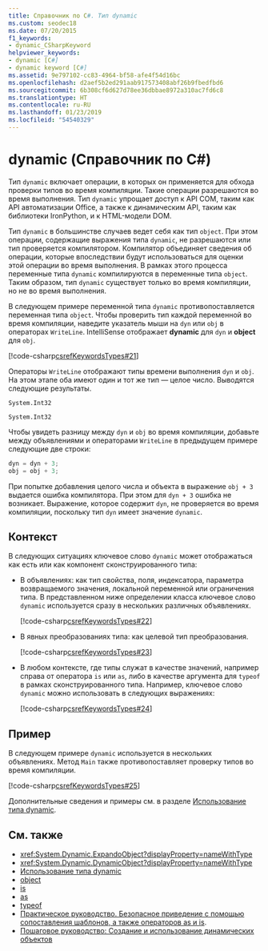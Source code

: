 ```yaml
---
title: Справочник по C#. Тип dynamic
ms.custom: seodec18
ms.date: 07/20/2015
f1_keywords:
- dynamic_CSharpKeyword
helpviewer_keywords:
- dynamic [C#]
- dynamic keyword [C#]
ms.assetid: 9e797102-cc83-4964-bf58-afe4f54d16bc
ms.openlocfilehash: d2aef5b2ed291aab917573408abf26b9fbedfbd6
ms.sourcegitcommit: 6b308cf6d627d78ee36dbbae8972a310ac7fd6c8
ms.translationtype: HT
ms.contentlocale: ru-RU
ms.lasthandoff: 01/23/2019
ms.locfileid: "54540329"
---
```

# <a name="dynamic-c-reference"></a>dynamic (Справочник по C#)

Тип `dynamic` включает операции, в которых он применяется для обхода проверки типов во время компиляции. Такие операции разрешаются во время выполнения. Тип `dynamic` упрощает доступ к API COM, таким как API автоматизации Office, а также к динамическим API, таким как библиотеки IronPython, и к HTML-модели DOM.

Тип `dynamic` в большинстве случаев ведет себя как тип `object`. При этом операции, содержащие выражения типа `dynamic`, не разрешаются или тип проверяется компилятором. Компилятор объединяет сведения об операции, которые впоследствии будут использоваться для оценки этой операции во время выполнения. В рамках этого процесса переменные типа `dynamic` компилируются в переменные типа `object`. Таким образом, тип `dynamic` существует только во время компиляции, но не во время выполнения.

В следующем примере переменной типа `dynamic` противопоставляется переменная типа `object`. Чтобы проверить тип каждой переменной во время компиляции, наведите указатель мыши на `dyn` или `obj` в операторах `WriteLine`. IntelliSense отображает **dynamic** для `dyn` и **object** для `obj`.

[!code-csharp[csrefKeywordsTypes#21](~/samples/snippets/csharp/VS_Snippets_VBCSharp/csrefKeywordsTypes/CS/dynamic1.cs#21)]

Операторы `WriteLine` отображают типы времени выполнения `dyn` и `obj`. На этом этапе оба имеют один и тот же тип — целое число. Выводятся следующие результаты.

`System.Int32`

`System.Int32`

Чтобы увидеть разницу между `dyn` и `obj` во время компиляции, добавьте между объявлениями и операторами `WriteLine` в предыдущем примере следующие две строки:

```csharp
dyn = dyn + 3;
obj = obj + 3;
```

 При попытке добавления целого числа и объекта в выражение `obj + 3` выдается ошибка компилятора. При этом для `dyn + 3` ошибка не возникает. Выражение, которое содержит `dyn`, не проверяется во время компиляции, поскольку тип `dyn` имеет значение `dynamic`.

## <a name="context"></a>Контекст

В следующих ситуациях ключевое слово `dynamic` может отображаться как есть или как компонент сконструированного типа:

- В объявлениях: как тип свойства, поля, индексатора, параметра возвращаемого значения, локальной переменной или ограничения типа. В представленном ниже определении класса ключевое слово `dynamic` используется сразу в нескольких различных объявлениях.

    [!code-csharp[csrefKeywordsTypes#22](~/samples/snippets/csharp/VS_Snippets_VBCSharp/csrefKeywordsTypes/CS/dynamic1.cs#22)]

- В явных преобразованиях типа: как целевой тип преобразования.

    [!code-csharp[csrefKeywordsTypes#23](~/samples/snippets/csharp/VS_Snippets_VBCSharp/csrefKeywordsTypes/CS/dynamic1.cs#23)]

- В любом контексте, где типы служат в качестве значений, например справа от оператора `is` или `as`, либо в качестве аргумента для `typeof` в рамках сконструированного типа. Например, ключевое слово `dynamic` можно использовать в следующих выражениях:

    [!code-csharp[csrefKeywordsTypes#24](~/samples/snippets/csharp/VS_Snippets_VBCSharp/csrefKeywordsTypes/CS/dynamic1.cs#24)]

## <a name="example"></a>Пример

В следующем примере `dynamic` используется в нескольких объявлениях. Метод `Main` также противопоставляет проверку типов во время компиляции.

[!code-csharp[csrefKeywordsTypes#25](~/samples/snippets/csharp/VS_Snippets_VBCSharp/csrefKeywordsTypes/CS/dynamic2.cs#25)]

Дополнительные сведения и примеры см. в разделе [Использование типа dynamic](../../../csharp/programming-guide/types/using-type-dynamic.md).

## <a name="see-also"></a>См. также

- <xref:System.Dynamic.ExpandoObject?displayProperty=nameWithType>
- <xref:System.Dynamic.DynamicObject?displayProperty=nameWithType>
- [Использование типа dynamic](../../../csharp/programming-guide/types/using-type-dynamic.md)
- [object](../../../csharp/language-reference/keywords/object.md)
- [is](../../../csharp/language-reference/keywords/is.md)
- [as](../../../csharp/language-reference/keywords/as.md)
- [typeof](../../../csharp/language-reference/keywords/typeof.md)
- [Практическое руководство. Безопасное приведение с помощью сопоставления шаблонов, а также операторов as и is](../../how-to/safely-cast-using-pattern-matching-is-and-as-operators.md).
- [Пошаговое руководство: Создание и использование динамических объектов](../../../csharp/programming-guide/types/walkthrough-creating-and-using-dynamic-objects.md)
